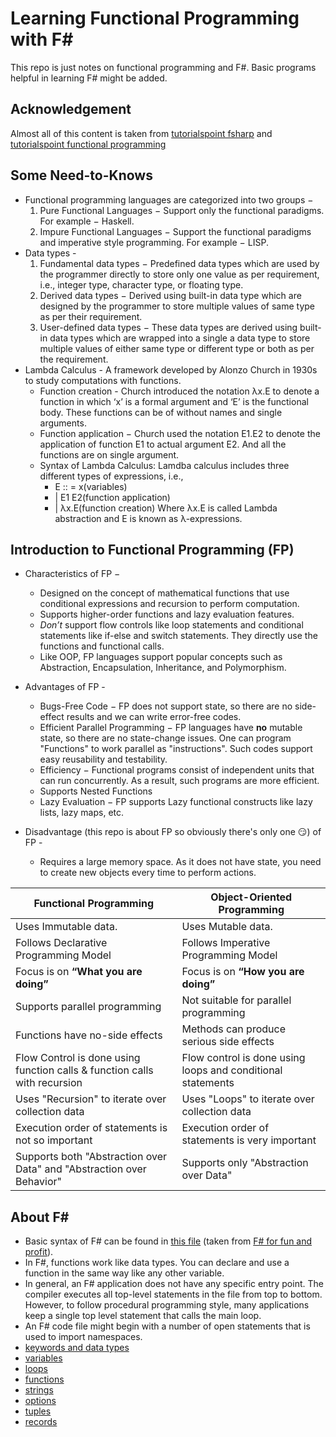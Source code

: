 # Learning Functional Programming with F#
This repo is just notes on functional programming and F#. Basic programs helpful in learning F# might be added.

## Acknowledgement
Almost all of this content is taken from [tutorialspoint fsharp](https://www.tutorialspoint.com/fsharp/index.htm) and [tutorialspoint functional programming](https://www.tutorialspoint.com/functional_programming/index.htm)

## Some Need-to-Knows
- Functional programming languages are categorized into two groups −
  1. Pure Functional Languages − Support only the functional paradigms. For example − Haskell.
  2. Impure Functional Languages − Support the functional paradigms and imperative style programming. For example − LISP.
- Data types -
  1. Fundamental data types − Predefined data types which are used by the programmer directly to store only one value as per requirement, i.e., integer type, character type, or floating type.
  2. Derived data types − Derived using built-in data type which are designed by the programmer to store multiple values of same type as per their requirement.
  3. User-defined data types − These data types are derived using built-in data types which are wrapped into a single a data type to store multiple values of either same type or different type or both as per the requirement.
- Lambda Calculus - A framework developed by Alonzo Church in 1930s to study computations with functions.
    - Function creation - Church introduced the notation λx.E to denote a function in which ‘x’ is a formal argument and ‘E’ is the functional body. These functions can be of without names and single arguments.
    - Function application − Church used the notation E1.E2 to denote the application of function E1 to actual argument E2. And all the functions are on single argument.
  - Syntax of Lambda Calculus: Lamdba calculus includes three different types of expressions, i.e.,
    - E :: = x(variables)
    - | E1 E2(function application)
    - | λx.E(function creation)
    Where λx.E is called Lambda abstraction and E is known as λ-expressions.

## Introduction to Functional Programming (FP)
- Characteristics of FP −
  - Designed on the concept of mathematical functions that use conditional expressions and recursion to perform computation.
  - Supports higher-order functions and lazy evaluation features.
  - *Don’t* support flow controls like loop statements and conditional statements like if-else and switch statements. They directly use the functions and functional calls.
  - Like OOP, FP languages support popular concepts such as Abstraction, Encapsulation, Inheritance, and Polymorphism.

- Advantages of FP -
  - Bugs-Free Code − FP does not support state, so there are no side-effect results and we can write error-free codes.
  - Efficient Parallel Programming − FP languages have **no** mutable state, so there are no state-change issues. One can program "Functions" to work parallel as "instructions". Such codes support easy reusability and testability.
  - Efficiency − Functional programs consist of independent units that can run concurrently. As a result, such programs are more efficient.
  - Supports Nested Functions
  - Lazy Evaluation − FP supports Lazy functional constructs like lazy lists, lazy maps, etc.

- Disadvantage (this repo is about FP so obviously there's only one :smirk:) of FP -
  - Requires a large memory space. As it does not have state, you need to create new objects every time to perform actions.
  
Functional Programming | Object-Oriented Programming
---|---
Uses Immutable data. | Uses Mutable data.
Follows Declarative Programming Model | Follows Imperative Programming Model
Focus is on **“What you are doing”** | Focus is on **“How you are doing”**
Supports parallel programming | Not suitable for parallel programming
Functions have no-side effects | Methods can produce serious side effects
Flow Control is done using function calls & function calls with recursion | Flow control is done using loops and conditional statements
Uses "Recursion" to iterate over collection data	| Uses "Loops" to iterate over collection data
Execution order of statements is not so important |	Execution order of statements is very important
Supports both "Abstraction over Data" and "Abstraction over Behavior" |	Supports only "Abstraction over Data"

## About F#
- Basic syntax of F# can be found in [this file](notes/intro.fsx) (taken from [F# for fun and profit](https://fsharpforfunandprofit.com/posts/fsharp-in-60-seconds//)).
- In F#, functions work like data types. You can declare and use a function in the same way like any other variable.
- In general, an F# application does not have any specific entry point. The compiler executes all top-level statements in the file from top to bottom. However, to follow procedural programming style, many applications keep a single top level statement that calls the main loop.
- An F# code file might begin with a number of open statements that is used to import namespaces.
- [keywords and data types](notes/1-syntax/README.md)
- [variables](notes/2-variables/README.md)
- [loops](notes/3-loops/README.md)
- [functions](notes/4-functions/README.md)
- [strings](notes/5-strings/README.md)
- [options](notes/6-options/README.md)
- [tuples](notes/7-tuples/README.md)
- [records](notes/8-records/README.md)
